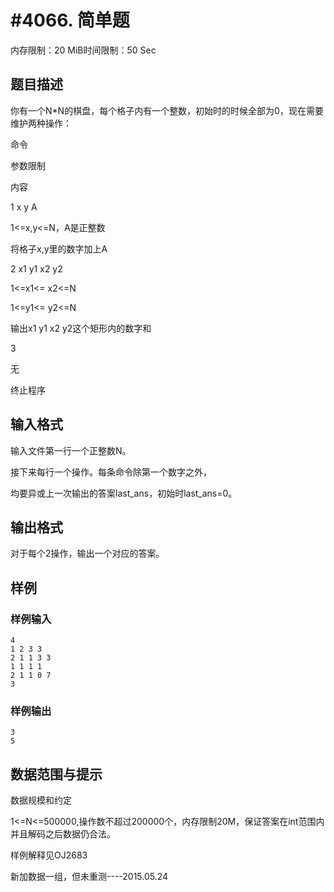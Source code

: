 # #4066. 简单题

内存限制：20 MiB时间限制：50 Sec

## 题目描述

你有一个N*N的棋盘，每个格子内有一个整数，初始时的时候全部为0，现在需要维护两种操作：

 

命令

参数限制

内容

1 x y A

1<=x,y<=N，A是正整数

将格子x,y里的数字加上A

2 x1 y1 x2 y2

1<=x1<= x2<=N

1<=y1<= y2<=N

输出x1 y1 x2 y2这个矩形内的数字和

3

无

终止程序

## 输入格式

输入文件第一行一个正整数N。

接下来每行一个操作。每条命令除第一个数字之外，

均要异或上一次输出的答案last_ans，初始时last_ans=0。

## 输出格式

对于每个2操作，输出一个对应的答案。

## 样例

### 样例输入

    
    4
    1 2 3 3
    2 1 1 3 3
    1 1 1 1
    2 1 1 0 7
    3
    

### 样例输出

    
    3
    5
    

## 数据范围与提示

数据规模和约定

1<=N<=500000,操作数不超过200000个，内存限制20M，保证答案在int范围内并且解码之后数据仍合法。

样例解释见OJ2683

新加数据一组，但未重测----2015.05.24
